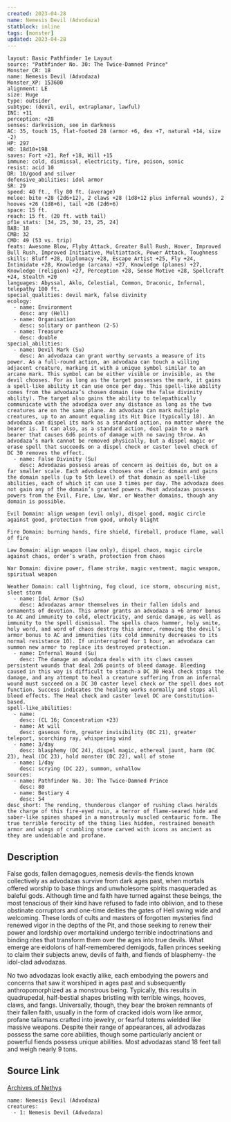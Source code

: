 ```yaml
---
created: 2023-04-28
name: Nemesis Devil (Advodaza)
statblock: inline
tags: [monster]
updated: 2023-04-28
---
```

```statblock
layout: Basic Pathfinder 1e Layout
source: "Pathfinder No. 30: The Twice-Damned Prince"
Monster_CR: 18
name: Nemesis Devil (Advodaza)
Monster_XP: 153600
alignment: LE
size: Huge
type: outsider
subtype: (devil, evil, extraplanar, lawful)
INI: +11
perception: +28
senses: darkvision, see in darkness
AC: 35, touch 15, flat-footed 28 (armor +6, dex +7, natural +14, size -2)
HP: 297
HD: 18d10+198
saves: Fort +21, Ref +18, Will +15
immune: cold, dismissal, electricity, fire, poison, sonic
resist: acid 10
DR: 10/good and silver
defensive_abilities: idol armor
SR: 29
speed: 40 ft., fly 80 ft. (average)
melee: bite +28 (2d6+12), 2 claws +28 (1d8+12 plus infernal wounds), 2 hooves +26 (1d8+6), tail +26 (2d6+6)
space: 15 ft.
reach: 15 ft. (20 ft. with tail)
pf1e_stats: [34, 25, 30, 23, 25, 24]
BAB: 18
CMB: 32
CMD: 49 (53 vs. trip)
feats: Awesome Blow, Flyby Attack, Greater Bull Rush, Hover, Improved Bull Rush, Improved Initiative, Multiattack, Power Attack, Toughness
skills: Bluff +28, Diplomacy +28, Escape Artist +25, Fly +24, Intimidate +28, Knowledge (arcana) +27, Knowledge (planes) +27, Knowledge (religion) +27, Perception +28, Sense Motive +28, Spellcraft +24, Stealth +20
languages: Abyssal, Aklo, Celestial, Common, Draconic, Infernal, telepathy 100 ft.
special_qualities: devil mark, false divinity
ecology:
  - name: Environment
    desc: any (Hell)
  - name: Organisation
    desc: solitary or pantheon (2-5)
  - name: Treasure
    desc: double
special_abilities:
  - name: Devil Mark (Su)
    desc: An advodaza can grant worthy servants a measure of its power. As a full-round action, an advodaza can touch a willing adjacent creature, marking it with a unique symbol similar to an arcane mark. This symbol can be either visible or invisible, as the devil chooses. For as long as the target possesses the mark, it gains a spell-like ability it can use once per day. This spell-like ability comes from the advodaza’s chosen domain (see the false divinity ability). The target also gains the ability to telepathically communicate with the advodaza over any distance as long as the two creatures are on the same plane. An advodaza can mark multiple creatures, up to an amount equaling its Hit Dice (typically 18). An advodaza can dispel its mark as a standard action, no matter where the bearer is. It can also, as a standard action, deal pain to a mark bearer that causes 6d6 points of damage with no saving throw. An advodaza’s mark cannot be removed physically, but a dispel magic or erase spell that succeeds on a dispel check or caster level check of DC 30 removes the effect.
  - name: False Divinity (Su)
    desc: Advodazas possess areas of concern as deities do, but on a far smaller scale. Each advodaza chooses one cleric domain and gains the domain spells (up to 5th level) of that domain as spell-like abilities, each of which it can use 3 times per day. The advodaza does not gain any of the domain’s granted powers. Most advodazas possess powers from the Evil, Fire, Law, War, or Weather domains, though any domain is possible.

Evil Domain: align weapon (evil only), dispel good, magic circle against good, protection from good, unholy blight

Fire Domain: burning hands, fire shield, fireball, produce flame, wall of fire

Law Domain: align weapon (law only), dispel chaos, magic circle against chaos, order’s wrath, protection from chaos

War Domain: divine power, flame strike, magic vestment, magic weapon, spiritual weapon

Weather Domain: call lightning, fog cloud, ice storm, obscuring mist, sleet storm
  - name: Idol Armor (Su)
    desc: Advodazas armor themselves in their fallen idols and ornaments of devotion. This armor grants an advodaza a +6 armor bonus to AC and immunity to cold, electricity, and sonic damage, as well as immunity to the spell dismissal. The spells chaos hammer, holy smite, holy word, and word of chaos destroy this armor, removing the devil’s armor bonus to AC and immunities (its cold immunity decreases to its normal resistance 10). If uninterrupted for 1 hour, an advodaza can summon new armor to replace its destroyed protection.
  - name: Infernal Wound (Su)
    desc: The damage an advodaza deals with its claws causes persistent wounds that deal 2d6 points of bleed damage. Bleeding caused in this way is difficult to stanch-a DC 30 Heal check stops the damage, and any attempt to heal a creature suffering from an infernal wound must succeed on a DC 30 caster level check or the spell does not function. Success indicates the healing works normally and stops all bleed effects. The Heal check and caster level DC are Constitution-based.
spell-like_abilities:
  - name:
    desc: (CL 16; Concentration +23)
  - name: At will
    desc: gaseous form, greater invisibility (DC 21), greater teleport, scorching ray, whispering wind
  - name: 3/day
    desc: blasphemy (DC 24), dispel magic, ethereal jaunt, harm (DC 23), heal (DC 23), hold monster (DC 22), wall of stone
  - name: 1/day
    desc: scrying (DC 22), summon, unhallow
sources:
  - name: Pathfinder No. 30: The Twice-Damned Prince
    desc: 80
  - name: Bestiary 4
    desc: 54
desc_short: The rending, thunderous clangor of rushing claws heralds the charge of this fire-eyed ruin, a terror of flame-seared hide and saber-like spines shaped in a monstrously muscled centauric form. The true terrible ferocity of the thing lies hidden, restrained beneath armor and wings of crumbling stone carved with icons as ancient as they are undeniable and profane.
```
## Description
False gods, fallen demagogues, nemesis devils-the fiends known collectively as advodazas survive from dark ages past, when mortals offered worship to base things and unwholesome spirits masqueraded as baleful gods. Although time and faith have turned against these beings, the most tenacious of their kind have refused to fade into oblivion, and to these obstinate corruptors and one-time deities the gates of Hell swing wide and welcoming. These lords of cults and masters of forgotten mysteries find renewed vigor in the depths of the Pit, and those seeking to renew their power and lordship over mortalkind undergo terrible indoctrinations and binding rites that transform them over the ages into true devils. What emerge are eidolons of half-remembered demigods, fallen princes seeking to claim their subjects anew, devils of faith, and fiends of blasphemy- the idol-clad advodazas.

No two advodazas look exactly alike, each embodying the powers and concerns that saw it worshiped in ages past and subsequently anthropomorphized as a monstrous being. Typically, this results in quadrupedal, half-bestial shapes bristling with terrible wings, hooves, claws, and fangs. Universally, though, they bear the broken remnants of their fallen faith, usually in the form of cracked idols worn like armor, profane talismans crafted into jewelry, or fearful totems wielded like massive weapons. Despite their range of appearances, all advodazas possess the same core abilities, though some particularly ancient or powerful fiends possess unique abilities. Most advodazas stand 18 feet tall and weigh nearly 9 tons.
## Source Link
[Archives of Nethys](https://aonprd.com/MonsterDisplay.aspx?ItemName=Nemesis%20Devil%20(Advodaza))
```encounter-table
name: Nemesis Devil (Advodaza)
creatures:
  - 1: Nemesis Devil (Advodaza)
```
